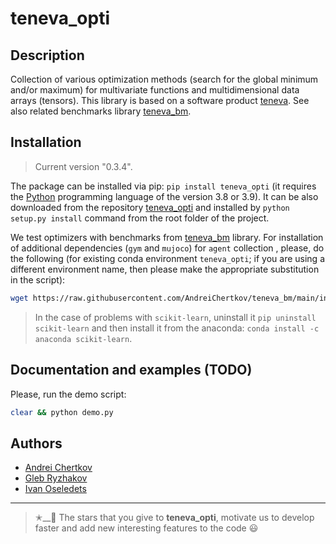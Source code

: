 # teneva_opti


## Description

Collection of various optimization methods (search for the global minimum and/or maximum) for multivariate functions and multidimensional data arrays (tensors). This library is based on a software product [teneva](https://github.com/AndreiChertkov/teneva). See also related benchmarks library [teneva_bm](https://github.com/AndreiChertkov/teneva_bm).


## Installation

> Current version "0.3.4".

The package can be installed via pip: `pip install teneva_opti` (it requires the [Python](https://www.python.org) programming language of the version 3.8 or 3.9). It can be also downloaded from the repository [teneva_opti](https://github.com/AndreiChertkov/teneva_opti) and installed by `python setup.py install` command from the root folder of the project.

We test optimizers with benchmarks from [teneva_bm](https://github.com/AndreiChertkov/teneva_bm) library. For installation of additional dependencies (`gym` and `mujoco`) for `agent` collection , please, do the following (for existing conda environment `teneva_opti`; if you are using a different environment name, then please make the appropriate substitution in the script):
```bash
wget https://raw.githubusercontent.com/AndreiChertkov/teneva_bm/main/install_mujoco.py && python install_mujoco.py --env teneva_opti && rm install_mujoco.py
```

> In the case of problems with `scikit-learn`, uninstall it `pip uninstall scikit-learn` and then install it from the anaconda: `conda install -c anaconda scikit-learn`.


## Documentation and examples (TODO)

Please, run the demo script:
```bash
clear && python demo.py
```


## Authors

- [Andrei Chertkov](https://github.com/AndreiChertkov)
- [Gleb Ryzhakov](https://github.com/G-Ryzhakov)
- [Ivan Oseledets](https://github.com/oseledets)


---


> ✭__🚂  The stars that you give to **teneva_opti**, motivate us to develop faster and add new interesting features to the code 😃
